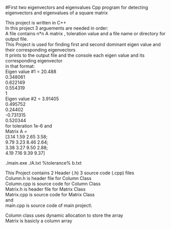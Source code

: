 #First two eigenvectors and eigenvalues
Cpp program for detecting eigenvectors and eigenvalues of a square matrix

This project is written in C++\
In this project 3 arguements are needed in order:\
A file contains n*n A matrix , toleration value and a file name or directory for output file.\
This Project is used for finding first and second dominant eigen value and their corresponding eigenvectors\
It prints to the output file and the console each eigen value and its corresponding eigenvector\
in that format:\
Eigen value #1 = 20.488\
0.348061 \
0.622149 \
0.554319 \
1 \
Eigen value #2 = 3.91405\
0.495752 \
0.24402 \
-0.731315 \
0.520344 \
for toleration 1e-6 and\
Matrix A = \
[3.14 1.59 2.65 3.58;\
 9.79 3.23 8.46 2.64;\
 3.38 3.27 9.50 2.88;\
 4.19 7.16 9.39 9.37]


./main.exe ./A.txt %tolerance% b.txt

This Project contains 2 Header (.h) 3 source code (.cpp) files\
Column.h is header file for Column Class\
Column.cpp is source code for Column Class\
Matrix.h is header file for Matrix Class\
Matrix.cpp is source code for Matrix Class\
and \
main.cpp is source code of main project\

Column class uses dynamic allocation to store the array\
Matrix is basicly a column array
